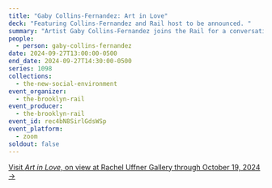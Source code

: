 ```yaml
---
title: "Gaby Collins-Fernandez: Art in Love"
deck: "Featuring Collins-Fernandez and Rail host to be announced. "
summary: "Artist Gaby Collins-Fernandez joins the Rail for a conversation. "
people:
  - person: gaby-collins-fernandez
date: 2024-09-27T13:00:00-0500
end_date: 2024-09-27T14:30:00-0500
series: 1098
collections:
  - the-new-social-environment
event_organizer:
  - the-brooklyn-rail
event_producer:
  - the-brooklyn-rail
event_id: rec4bN8SirlGdsWSp
event_platform:
  - zoom
soldout: false
---
```

[V﻿isit *Art in Love,* on view at Rachel Uffner Gallery through October 19, 2024 →](https://racheluffnergallery.com/exhibitions/154-upstairs-gallery-gaby-collins-fernandez-art-in-love/)